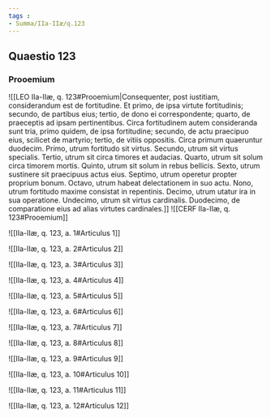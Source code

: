 ```yaml
---
tags : 
- Summa/IIa-IIæ/q.123
---
```


## Quaestio 123

### Prooemium

![[LEO IIa-IIæ, q. 123#Prooemium|Consequenter, post iustitiam, considerandum est de fortitudine. Et primo, de ipsa virtute fortitudinis; secundo, de partibus eius; tertio, de dono ei correspondente; quarto, de praeceptis ad ipsam pertinentibus. Circa fortitudinem autem consideranda sunt tria, primo quidem, de ipsa fortitudine; secundo, de actu praecipuo eius, scilicet de martyrio; tertio, de vitiis oppositis. Circa primum quaeruntur duodecim. Primo, utrum fortitudo sit virtus. Secundo, utrum sit virtus specialis. Tertio, utrum sit circa timores et audacias. Quarto, utrum sit solum circa timorem mortis. Quinto, utrum sit solum in rebus bellicis. Sexto, utrum sustinere sit praecipuus actus eius. Septimo, utrum operetur propter proprium bonum. Octavo, utrum habeat delectationem in suo actu. Nono, utrum fortitudo maxime consistat in repentinis. Decimo, utrum utatur ira in sua operatione. Undecimo, utrum sit virtus cardinalis. Duodecimo, de comparatione eius ad alias virtutes cardinales.]]
![[CERF IIa-IIæ, q. 123#Prooemium]]

![[IIa-IIæ, q. 123, a. 1#Articulus 1]]

![[IIa-IIæ, q. 123, a. 2#Articulus 2]]

![[IIa-IIæ, q. 123, a. 3#Articulus 3]]

![[IIa-IIæ, q. 123, a. 4#Articulus 4]]

![[IIa-IIæ, q. 123, a. 5#Articulus 5]]

![[IIa-IIæ, q. 123, a. 6#Articulus 6]]

![[IIa-IIæ, q. 123, a. 7#Articulus 7]]

![[IIa-IIæ, q. 123, a. 8#Articulus 8]]

![[IIa-IIæ, q. 123, a. 9#Articulus 9]]

![[IIa-IIæ, q. 123, a. 10#Articulus 10]]

![[IIa-IIæ, q. 123, a. 11#Articulus 11]]

![[IIa-IIæ, q. 123, a. 12#Articulus 12]]

